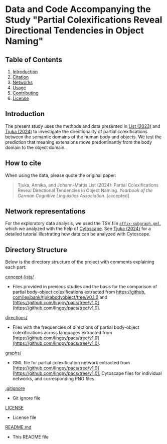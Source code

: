 # Data and Code Accompanying the Study "Partial Colexifications Reveal Directional Tendencies in Object Naming"

## Table of Contents

1. [Introduction](#introduction)
2. [Citation](#how-to-cite)
3. [Networks](#network-representations)
4. [Usage](#usage)
5. [Contributing](#contributing)
6. [License](#license)

## Introduction

The present study uses the methods and data presented in [List (2023)](https://doi.org/10.3389/fpsyg.2023.1156540) and [Tjuka (2024)](https://doi.org/10.1515/lingty-2023-0032) to investigate the directionality of partial colexifications between the semantic domains of the human body and objects. We test the prediction that meaning extensions move predominantly from the body domain to the object domain.

## How to cite 

When using the data, please quote the original paper:

> Tjuka, Annika, and Johann-Mattis List (2024): Partial Colexifications Reveal Directional Tendencies in Object Naming. _Yearbook of the German Cognitive Linguistics Association_. [accepted]

## Network representations

For the exploratory data analysis, we used the TSV file [`affix-subgraph.gml`](graphs/affix-subgraph.gml), which we analyzed with the help of [Cytoscape](https://cytoscape.org). See [Tjuka (2024)](https://doi.org/10.15475/calcip.2024.1.2) for a detailed tutorial illustrating how data can be analyzed with Cytoscape.

## Directory Structure

Below is the directory structure of the project with comments explaining each part:

[concept-lists/](calc-project/partial-body-object/concept-lists/) 
- Files provided in previous studies and the basis for the comparison of partial body-object colexifications extracted from [https://github. com/lexibank/tjukabodyobject/tree/v0.1.0](https://github.com/lexibank/tjukabodyobject/tree/v0.1.0) and [https://github.com/lingpy/pacs/tree/v1.0](https://github.com/lingpy/pacs/tree/v1.0).

[directions/](calc-project/partial-body-object/directions/) 
- Files with the frequencies of directions of partial body-object colexifications across languages extracted from [https://github.com/lingpy/pacs/tree/v1.0](https://github.com/lingpy/pacs/tree/v1.0).

[graphs/](calc-project/partial-body-object/graphs/) 
- GML file for partial colexification network extracted from [https://github.com/lingpy/pacs/tree/v1.0][https://github.com/lingpy/pacs/tree/v1.0], Cytoscape files for individual networks, and corresponding PNG files.

[.gitignore](calc-project/partial-body-object/.gitignore) 
- Git ignore file

[LICENSE](calc-project/partial-body-object/LICENSE) 
- License file

[README.md](calc-project/partial-body-object/README.md) 
- This README file
